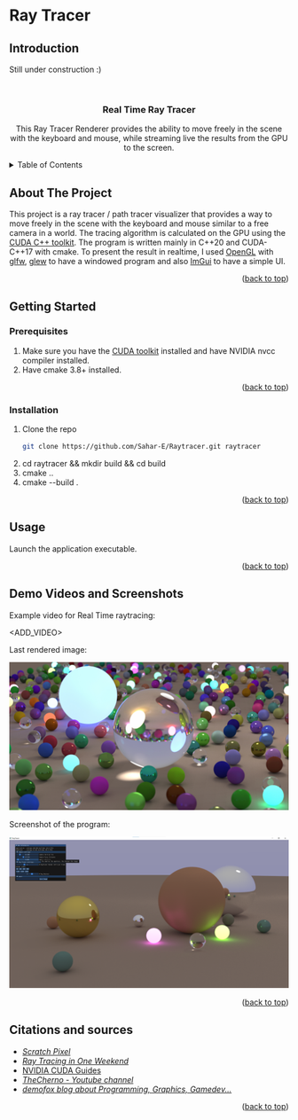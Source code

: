 # Ray Tracer
## Introduction
Still under construction :)

<br />
<div align="center">
<h3 align="center">Real Time Ray Tracer</h3>
  <p align="center">
    This Ray Tracer Renderer provides the ability to move freely in the scene with the keyboard and mouse, while 
    streaming live the results from the GPU to the screen. 
    <br />
</div>


<!-- TABLE OF CONTENTS -->
<details>
  <summary>Table of Contents</summary>
  <ol>
    <li>
      <a href="#about-the-project">About The Project</a>
    </li>
    <li>
      <a href="#getting-started">Getting Started</a>
      <ul>
        <li><a href="#prerequisites">Prerequisites</a></li>
        <li><a href="#installation">Installation</a></li>
      </ul>
    </li>
    <li><a href="#usage">Usage</a></li>
    <li><a href="#Demo Videos and Screenshots">Demo Videos and Screenshots</a></li>
    <li><a href="#citations">Citations</a></li>
  </ol>
</details>


## About The Project

This project is a ray tracer / path tracer visualizer that provides a way to move freely in the scene with the keyboard and mouse
similar to a free camera in a world. The tracing algorithm is calculated on the GPU using the 
[CUDA C++ toolkit](https://developer.nvidia.com/cuda-toolkit). The program is written mainly in C++20 and CUDA-C++17 with cmake.
To present the result in realtime, I used [OpenGL](https://en.wikipedia.org/wiki/OpenGL) 
with [glfw](https://github.com/glfw/glfw), 
[glew](https://github.com/nigels-com/glew) to have a windowed program and also
[ImGui](https://github.com/ocornut/imgui) to have a simple UI.



<p align="right">(<a href="#top">back to top</a>)</p>

<!-- GETTING STARTED -->
## Getting Started
### Prerequisites
1. Make sure you have the [CUDA toolkit](https://developer.nvidia.com/how-to-cuda-c-cpp) installed and have NVIDIA nvcc 
compiler installed.
2. Have cmake 3.8+ installed.

<p align="right">(<a href="#top">back to top</a>)</p>

### Installation

1. Clone the repo
   ```sh
   git clone https://github.com/Sahar-E/Raytracer.git raytracer
   ```
2. cd raytracer && mkdir build && cd build
3. cmake ..
4. cmake --build .

<p align="right">(<a href="#top">back to top</a>)</p>

## Usage

Launch the application executable.

<p align="right">(<a href="#top">back to top</a>)</p>

## Demo Videos and Screenshots

Example video for Real Time raytracing:

<ADD_VIDEO>

Last rendered image:

![Image Render Example](test.jpg?raw=true "Image Render Example.")

Screenshot of the program:

![Screenshot Example](screenshot.png?raw=true "Screenshot Example")


<p align="right">(<a href="#top">back to top</a>)</p>

## Citations and sources

- [_Scratch Pixel_](https://www.scratchapixel.com/index.php?redirect)
- [_Ray Tracing in One Weekend_](https://raytracing.github.io/books/RayTracingInOneWeekend.html)
- [NVIDIA CUDA Guides](https://docs.nvidia.com/cuda/cuda-c-best-practices-guide/index.html)
- [_TheCherno - Youtube channel_](https://www.youtube.com/c/TheChernoProject)
- [_demofox blog about Programming, Graphics, Gamedev..._](https://blog.demofox.org/)

<p align="right">(<a href="#top">back to top</a>)</p>